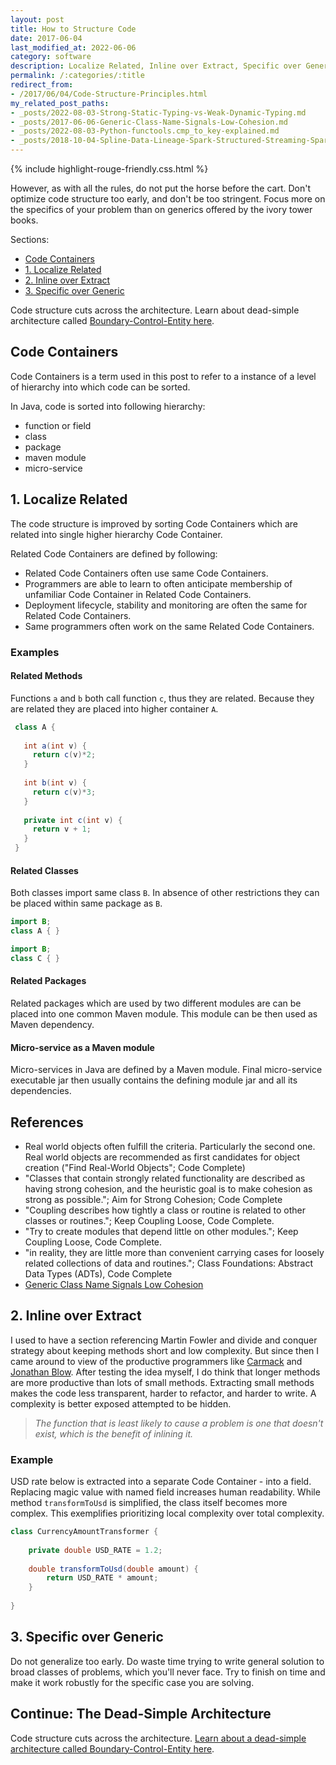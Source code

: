 ```yaml
---
layout: post
title: How to Structure Code
date: 2017-06-04
last_modified_at: 2022-06-06
category: software
description: Localize Related, Inline over Extract, Specific over Generic. My view partially based on Carmack, Jonathan Blow, and Adam Bien's posts.
permalink: /:categories/:title
redirect_from:
- /2017/06/04/Code-Structure-Principles.html
my_related_post_paths:
- _posts/2022-08-03-Strong-Static-Typing-vs-Weak-Dynamic-Typing.md
- _posts/2017-06-06-Generic-Class-Name-Signals-Low-Cohesion.md
- _posts/2022-08-03-Python-functools.cmp_to_key-explained.md
- _posts/2018-10-04-Spline-Data-Lineage-Spark-Structured-Streaming-Spark-AI-Summit-2018.md
---
```




{% include highlight-rouge-friendly.css.html %}

However, as with all the rules, do not put the horse before the cart.
Don't optimize code structure too early, and don't be too stringent.
Focus more on the specifics of your problem than on generics offered by the ivory tower books.

Sections:
- [Code Containers](#code-containers)
- [1. Localize Related](#1-localize-related)
- [2. Inline over Extract](#2-inline-over-extract)
- [3. Specific over Generic](#3-specific-over-generic)

Code structure cuts across the architecture. Learn about dead-simple architecture called [Boundary-Control-Entity here](/software/Boundary-Control-Entity-Architecture-The-Pattern-to-Structure-Your-Classes).

## Code Containers
Code Containers is a term used in this post to refer to a instance of a level of hierarchy into which code can be sorted.

In Java, code is sorted into following hierarchy:
- function or field
- class
- package
- maven module
- micro-service


## 1. Localize Related

The code structure is improved by sorting Code Containers which are related into single higher hierarchy Code Container.


Related Code Containers are defined by following:
- Related Code Containers often use same Code Containers.
- Programmers are able to learn to often anticipate membership of unfamiliar Code Container in Related Code Containers.
- Deployment lifecycle, stability and monitoring are often the same for Related Code Containers.
- Same programmers often work on the same Related Code Containers.

### Examples

#### Related Methods
Functions ```a``` and ```b``` both call function ```c```, thus they are related. Because they are related they are placed into higher container ```A```.

```java
 class A {
   
   int a(int v) {
     return c(v)*2;
   }
   
   int b(int v) {
     return c(v)*3;
   }
   
   private int c(int v) {
     return v + 1;
   }
 }
```

#### Related Classes

Both classes import same class ```B```. In absence of other restrictions they can be placed within same package as ```B```. 
```java
import B;
class A { }
```

```java
import B;
class C { }

```

#### Related Packages
Related packages which are used by two different modules are can be placed into one common Maven module. This module can be then used as Maven dependency. 

#### Micro-service as a Maven module
Micro-services in Java are defined by a Maven module. Final micro-service executable jar then usually contains the defining module jar and all its dependencies.
 
## References
- Real world objects often fulfill the criteria. Particularly the second one. Real world objects are recommended as first candidates for object creation ("Find Real-World Objects"; Code Complete)
- "Classes that contain strongly related functionality are described as having strong cohesion, and the heuristic goal is to make cohesion as strong as possible."; Aim for Strong Cohesion; Code Complete
- "Coupling describes how tightly a class or routine is related to other classes or routines."; Keep Coupling Loose, Code Complete.
- "Try to create modules that depend little on other modules."; Keep Coupling Loose, Code Complete.
- "in reality, they are little more than convenient carrying cases for loosely related collections of data and routines."; Class Foundations: Abstract Data Types (ADTs), Code Complete
- [Generic Class Name Signals Low Cohesion](https://vackosar.github.io/2017/06/06/Generic-Class-Name-Signals-Low-Cohesion.html)

## 2. Inline over Extract

I used to have a section referencing Martin Fowler and divide and conquer strategy about keeping methods short and low complexity.
But since then I came around to view of the productive programmers like [Carmack](http://number-none.com/blow/john_carmack_on_inlined_code.html) and [Jonathan Blow](https://youtu.be/JjDsP5n2kSM). 
After testing the idea myself, I do think that longer methods are more productive than lots of small methods.
Extracting small methods makes the code less transparent, harder to refactor, and harder to write.
A complexity is better exposed attempted to be hidden.

<blockquote class="blockquote" style="font-style: italic">
The function that is least likely to cause a problem is one that doesn't exist, which is the benefit of inlining it.
</blockquote>

### Example
USD rate below is extracted into a separate Code Container - into a field. Replacing magic value with named field increases human readability.
While method ```transformToUsd``` is simplified, the class itself becomes more complex. This exemplifies prioritizing local complexity over total complexity. 
```java
class CurrencyAmountTransformer {
    
    private double USD_RATE = 1.2;
    
    double transformToUsd(double amount) {
        return USD_RATE * amount;
    }
    
}
```

## 3. Specific over Generic
Do not generalize too early.
Do waste time trying to write general solution to broad classes of problems, which you'll never face.
Try to finish on time and make it work robustly for the specific case you are solving.


## Continue: The Dead-Simple Architecture
Code structure cuts across the architecture. [Learn about a dead-simple architecture called Boundary-Control-Entity here](/software/Boundary-Control-Entity-Architecture-The-Pattern-to-Structure-Your-Classes).
